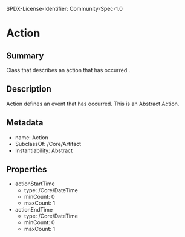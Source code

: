 SPDX-License-Identifier: Community-Spec-1.0

# Action

## Summary
Class that describes an action that has occurred .

## Description

Action defines an event that has occurred. This is an Abstract Action. 

## Metadata
- name: Action
- SubclassOf: /Core/Artifact
- Instantiability: Abstract

## Properties
- actionStartTime
  - type: /Core/DateTime
  - minCount: 0
  - maxCount: 1
- actionEndTime
  - type: /Core/DateTime
  - minCount: 0
  - maxCount: 1
